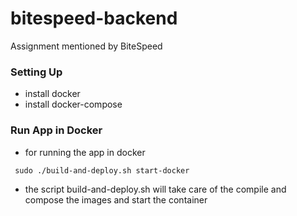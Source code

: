 # bitespeed-backend
Assignment mentioned by BiteSpeed
### Setting Up
* install docker
* install docker-compose


### Run App in Docker
* for running the app in docker 
```
 sudo ./build-and-deploy.sh start-docker
```
* the script build-and-deploy.sh will take care of the compile and compose the images and start the container